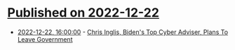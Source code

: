 # [Published on 2022-12-22](index.md)

* [2022-12-22, 16:00:00](https://yro.slashdot.org/story/22/12/22/1322237/chris-inglis-bidens-top-cyber-adviser-plans-to-leave-government?utm_source=rss1.0mainlinkanon&utm_medium=feed) - [Chris Inglis, Biden's Top Cyber Adviser, Plans To Leave Government](https://yro.slashdot.org/story/22/12/22/1322237/chris-inglis-bidens-top-cyber-adviser-plans-to-leave-government?utm_source=rss1.0mainlinkanon&utm_medium=feed)
